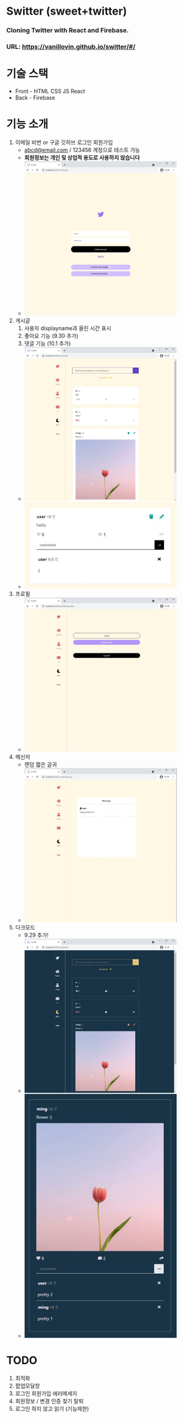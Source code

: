 # **Switter** (sweet+twitter)

### Cloning Twitter with React and Firebase.

### URL: https://vanillovin.github.io/switter/#/

# 기술 스택

- Front - HTML CSS JS React
- Back - Firebase

# 기능 소개

1. 이메일 비번 or 구글 깃허브 로그인 회원가입
   - abcd@email.com / 123456 계정으로 테스트 가능
   - **회원정보는 개인 및 상업적 용도로 사용하지 않습니다**
   - <img src="public/img/1.JPG" width="400">
2. 게시글
   1. 사용자 displayname과 올린 시간 표시
   2. 좋아요 기능 (9.30 추가)
   3. 댓글 기능 (10.1 추가)
   - <img src="public/img/2.JPG" width="400">
   - <img src="public/img/7.JPG" width="400">
3. 프로필
   - <img src="public/img/3.JPG" width="400">
4. 메신저
   - 랜덤 짧은 글귀
   - <img src="public/img/4.JPG" width="400">
5. 다크모드
   - 9.29 추가!
   - <img src="public/img/5.JPG" width="400">
   - <img src="public/img/8.JPG" width="400">

# TODO

1. 최적화
2. 팝업모달창
3. 로그인 회원가입 에러메세지
4. 회원정보 / 변경 인증 찾기 탈퇴
5. 로그인 하지 않고 읽기 (기능제한)
